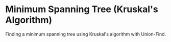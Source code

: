 # Minimum Spanning Tree (Kruskal's Algorithm)

Finding a minimum spanning tree using Kruskal's algorithm with Union-Find.
